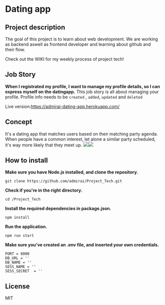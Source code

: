 # Dating app 

## Project description

The goal of this project is to learn about web development. We are working as backend aswell as frontend developer and learning about github and their flow. 

Check out the WIKI for my weekly process of project tech!

## Job Story
**When I registrated my profile, I want to manage my profile details, so I can express myself on the datingapp.**
This job story is all about managing your profile. Profile info needs to be `created` , `added`, `updated` and `deleted`

Live version:https://admirai-dating-app.herokuapp.com/

## Concept
It's a dating app that matches users based on their matching party agenda. When people have a common interest, let alone a similar party scheduled, it's way more likely that they meet up. 
<img src="https://ibb.co/q7k9w52"><img src="https://i.ibb.co/LYn6f5s/Schermafbeelding-2020-03-19-om-23-18-14.png">



## How to install
**Make sure you have Node.js installed, and clone the repository.**
```
git clone https://github.com/admirai/Project_Tech.git
```

**Check if you're in the right directory.**

```
cd /Project_Tech
```

**Install the required dependencies in package.json.**

```
npm install
```
**Run the application.**

```
npm run start
```
**Make sure you've created an .env file, and inserted your own credentials.**

```
PORT = 8000
DB_URL = ''
DB_NAME = ''
SESS_NAME = ''
SESS_SECRET  = ''
```
 
 ## License
 MIT
